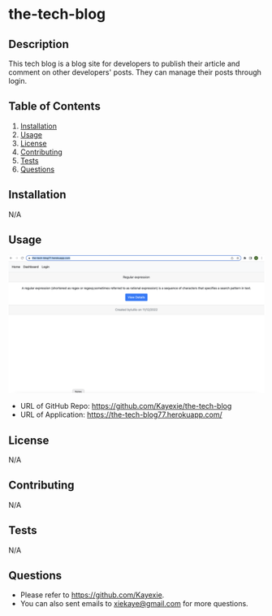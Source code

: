 # the-tech-blog

## Description
   This tech blog is a blog site for developers to publish their article and comment on other developers' posts. They can
   manage their posts through login. 
   
## Table of Contents
1. [Installation](#installation)
2. [Usage](#usage)
3. [License](#license)
4. [Contributing](#contributing)
5. [Tests](#tests)
6. [Questions](#questions)
## Installation
   N/A
## Usage
   ![Screenshot](./img/screenshot.png)
   - URL of GitHub Repo: https://github.com/Kayexie/the-tech-blog
   - URL of Application: https://the-tech-blog77.herokuapp.com/
## License
   N/A
## Contributing
   N/A
## Tests
   N/A
## Questions
   - Please refer to https://github.com/Kayexie.
   - You can also sent emails to xiekaye@gmail.com for more questions.